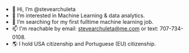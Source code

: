 - 👋 Hi, I’m @stevearchuleta
- 👀 I’m interested in Machine Learning & data analytics.
- 💞️ I’m searching for my first fulltime machine learning job.
- 📫 I'm reachable by email: stevearchuleta@me.com or text: 707-734-0108.
- 🌎 I hold USA citizenship and Portuguese (EU) citizenship.


<!---
stevearchuleta/stevearchuleta is a ✨ special ✨ repository because its `README.md` (this file) appears on your GitHub profile.
You can click the Preview link to take a look at your changes.
--->
